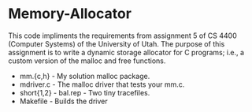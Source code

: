 # Memory-Allocator
This code impliments the requirements from assignment 5 of CS 4400 (Computer Systems) of the University of Utah. The purpose of this assignment is to write a dynamic storage allocator for C programs; i.e., a custom version of the malloc and free functions.

- mm.{c,h} - My solution malloc package.
- mdriver.c	- The malloc driver that tests your mm.c.
- short{1,2} - bal.rep - Two tiny tracefiles. 
- Makefile - Builds the driver
